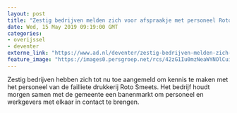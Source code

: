 ```yaml
---
layout: post
title: "Zestig bedrijven melden zich voor afspraakje met personeel Roto Smeets in Deventer"
date: Wed, 15 May 2019 09:19:00 GMT
categories: 
- overijssel 
- deventer 
externe_link: "https://www.ad.nl/deventer/zestig-bedrijven-melden-zich-voor-afspraakje-met-personeel-roto-smeets-in-deventer~aa32278a/"
feature_image: "https://images0.persgroep.net/rcs/42zG1Iu0mzNeaWYNOlCuiKRsEpc/diocontent/145591955/_fitwidth/400/?appId=21791a8992982cd8da851550a453bd7f&quality=0.7"
---
```


Zestig bedrijven hebben zich tot nu toe aangemeld om kennis te maken met het personeel van de failliete drukkerij Roto Smeets. Het bedrijf houdt morgen samen met de gemeente een banenmarkt om personeel en werkgevers met elkaar in contact te brengen.
